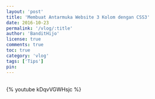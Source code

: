 ```yaml
---
layout: 'post'
title: 'Membuat Antarmuka Website 3 Kolom dengan CSS3'
date: 2016-10-23
permalink: '/vlog/:title'
author: 'BanditHijo'
license: true
comments: true
toc: true
category: 'vlog'
tags: ['Tips']
pin:
---
```


<div style="margin-top:30px;"></div>

{% youtube kDqvVGWHsjc %}
